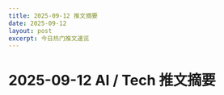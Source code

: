 ```yaml
---
title: 2025-09-12 推文摘要
date: 2025-09-12
layout: post
excerpt: 今日热门推文速览
---
```


# 2025-09-12 AI / Tech 推文摘要

